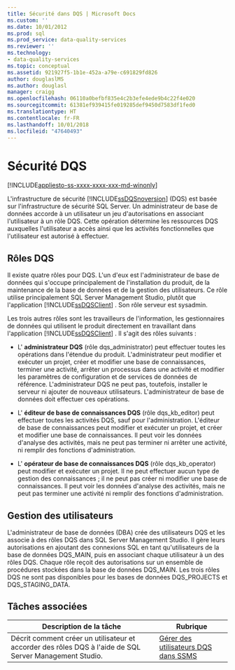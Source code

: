 ```yaml
---
title: Sécurité dans DQS | Microsoft Docs
ms.custom: ''
ms.date: 10/01/2012
ms.prod: sql
ms.prod_service: data-quality-services
ms.reviewer: ''
ms.technology:
- data-quality-services
ms.topic: conceptual
ms.assetid: 921927f5-1b1e-452a-a79e-c691829fd826
author: douglaslMS
ms.author: douglasl
manager: craigg
ms.openlocfilehash: 06110a0befbf835e4c2b3efe4ede9b4c22f4e020
ms.sourcegitcommit: 61381ef939415fe019285def9450d7583df1fed0
ms.translationtype: HT
ms.contentlocale: fr-FR
ms.lasthandoff: 10/01/2018
ms.locfileid: "47640493"
---
```

# <a name="dqs-security"></a>Sécurité DQS

[!INCLUDE[appliesto-ss-xxxx-xxxx-xxx-md-winonly](../includes/appliesto-ss-xxxx-xxxx-xxx-md-winonly.md)]

  L'infrastructure de sécurité [!INCLUDE[ssDQSnoversion](../includes/ssdqsnoversion-md.md)] (DQS) est basée sur l'infrastructure de sécurité SQL Server. Un administrateur de base de données accorde à un utilisateur un jeu d'autorisations en associant l'utilisateur à un rôle DQS. Cette opération détermine les ressources DQS auxquelles l'utilisateur a accès ainsi que les activités fonctionnelles que l'utilisateur est autorisé à effectuer.  
  
## <a name="dqs-roles"></a>Rôles DQS  
 Il existe quatre rôles pour DQS. L'un d'eux est l'administrateur de base de données qui s'occupe principalement de l'installation du produit, de la maintenance de la base de données et de la gestion des utilisateurs. Ce rôle utilise principalement SQL Server Management Studio, plutôt que l'application [!INCLUDE[ssDQSClient](../includes/ssdqsclient-md.md)] . Son rôle serveur est sysadmin.  
  
 Les trois autres rôles sont les travailleurs de l'information, les gestionnaires de données qui utilisent le produit directement en travaillant dans l'application [!INCLUDE[ssDQSClient](../includes/ssdqsclient-md.md)] . Il s'agit des rôles suivants :  
  
-   L' **administrateur DQS** (rôle dqs_administrator) peut effectuer toutes les opérations dans l'étendue du produit. L'administrateur peut modifier et exécuter un projet, créer et modifier une base de connaissances, terminer une activité, arrêter un processus dans une activité et modifier les paramètres de configuration et de services de données de référence. L'administrateur DQS ne peut pas, toutefois, installer le serveur ni ajouter de nouveaux utilisateurs. L'administrateur de base de données doit effectuer ces opérations.  
  
-   L' **éditeur de base de connaissances DQS** (rôle dqs_kb_editor) peut effectuer toutes les activités DQS, sauf pour l'administration. L'éditeur de base de connaissances peut modifier et exécuter un projet, et créer et modifier une base de connaissances. Il peut voir les données d'analyse des activités, mais ne peut pas terminer ni arrêter une activité, ni remplir des fonctions d'administration.  
  
-   L' **opérateur de base de connaissances DQS** (rôle dqs_kb_operator) peut modifier et exécuter un projet. Il ne peut effectuer aucun type de gestion des connaissances ; il ne peut pas créer ni modifier une base de connaissances. Il peut voir les données d'analyse des activités, mais ne peut pas terminer une activité ni remplir des fonctions d'administration.  
  
## <a name="user-management"></a>Gestion des utilisateurs  
 L'administrateur de base de données (DBA) crée des utilisateurs DQS et les associe à des rôles DQS dans SQL Server Management Studio. Il gère leurs autorisations en ajoutant des connexions SQL en tant qu'utilisateurs de la base de données DQS_MAIN, puis en associant chaque utilisateur à un des rôles DQS. Chaque rôle reçoit des autorisations sur un ensemble de procédures stockées dans la base de données DQS_MAIN. Les trois rôles DQS ne sont pas disponibles pour les bases de données DQS_PROJECTS et DQS_STAGING_DATA.  
  
## <a name="related-tasks"></a>Tâches associées  
  
|Description de la tâche|Rubrique|  
|----------------------|-----------|  
|Décrit comment créer un utilisateur et accorder des rôles DQS à l'aide de SQL Server Management Studio.|[Gérer des utilisateurs DQS dans SSMS](http://msdn.microsoft.com/library/955af01d-00da-4c51-9311-f3848749df54)|  
  
  
